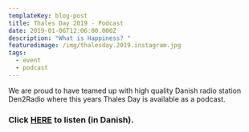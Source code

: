 ```yaml
---
templateKey: blog-post
title: Thales Day 2019 - Podcast
date: 2019-01-06T12:06:00.000Z
description: "What is Happiness? "
featuredimage: /img/thalesday.2019.instagram.jpg
tags:
  - event
  - podcast
---
```

We are proud to have teamed up with high quality Danish radio station Den2Radio where this years Thales Day is available as a podcast. 

### Click [HERE](http://den2radio.dk/udsendelser/thales-dag/) to listen (in Danish).